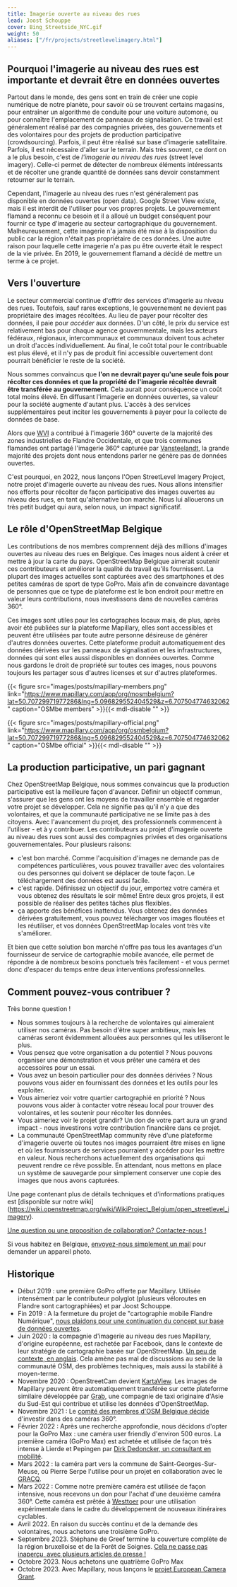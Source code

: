 ```yaml
---
title: Imagerie ouverte au niveau des rues
lead: Joost Schouppe
cover: Bing_Streetside_NYC.gif
weight: 50
aliases: ["/fr/projects/streetlevelimagery.html"]
---
```


## Pourquoi l'imagerie au niveau des rues est importante et devrait être en données ouvertes

Partout dans le monde, des gens sont en train de créer une copie numérique de notre planète, pour savoir où se trouvent certains magasins, pour entraîner un algorithme de conduite pour une voiture automone, ou pour connaître l'emplacement de panneaux de signalisation. Ce travail est généralement réalisé par des compagnies privées, des gouvernements et des volontaires pour des projets de production participative (crowdsourcing). Parfois, il peut être réalisé sur base d'imagerie satellitaire. Parfois, il est nécessaire d'aller sur le terrain. Mais très souvent, ce dont on a le plus besoin, c'est de _l'imagerie au niveau des rues_ (street level imagery). Celle-ci permet de détecter de nombreux éléments intéressants et de récolter une grande quantité de données sans devoir constamment retourner sur le terrain.

Cependant, l'imagerie au niveau des rues n'est généralement pas disponible en données ouvertes (open data). Google Street View existe, mais il est interdit de l'utiliser pour vos propres projets. Le gouvernement flamand a reconnu ce besoin et il a alloué un budget conséquent pour fournir ce type d'imagerie au secteur cartographique du gouvernement. Malheureusement, cette imagerie n'a jamais été mise à la disposition du public car la région n'était pas propriétaire de ces données. Une autre raison pour laquelle cette imagerie n'a pas pu être ouverte était le respect de la vie privée. En 2019, le gouvernement flamand a décidé de mettre un terme à ce projet.

## Vers l'ouverture

Le secteur commercial continue d'offrir des services d'imagerie au niveau des rues. Toutefois, sauf rares exceptions, le gouvernement ne devient pas propriétaire des images récoltées. Au lieu de payer pour récolter des données, il paie pour _accéder_ aux données. D'un côté, le prix du service est relativement bas pour chaque agence gouvernmentale, mais les acteurs fédéraux, régionaux, intercommunaux et communaux doivent tous acheter un droit d'accès individuellement. Au final, le coût total pour le contribuable est plus élevé, et il n'y pas de produit fini accessible ouvertement dont pourrait bénéficier le reste de la société.

Nous sommes convaincus que **l'on ne devrait payer qu'une seule fois pour récolter ces données et que la propriété de l'imagerie récoltée devrait être transférée au gouvernement.** Cela aurait pour conséquence un coût total moins élevé. En diffusant l'imagerie en données ouvertes, sa valeur pour la société augmente d'autant plus. L'accès à des services supplémentaires peut inciter les gouvernements à payer pour la collecte de données de base.

Alors que [WVI](https://www.wvigisco.be/best-practices/gis-coordinatie/oostrozebeke-als-eerste-volledige-gemeente-360-op-mapillary/) a contribué à l'imagerie 360° ouverte de la majorité des zones industrielles de Flandre Occidentale, et que trois communes flamandes ont partagé l'imagerie 360° capturée par [Vansteelandt](https://www.vansteelandt.be/), la grande majorité des projets dont nous entendons parler ne génère pas de données ouvertes.

C'est pourquoi, en 2022, nous lançons l'Open StreetLevel Imagery Project, notre projet d'imagerie ouverte au niveau des rues. Nous allons intensifier nos efforts pour récolter de façon participative des images ouvertes au niveau des rues, en tant qu'alternative bon marché. Nous lui allouerons un très petit budget qui aura, selon nous, un impact significatif.

## Le rôle d'OpenStreetMap Belgique

Les contributions de nos membres comprennent déjà des millions d'images ouvertes au niveau des rues en Belgique. Ces images nous aident à créer et mettre à jour la carte du pays. OpenStreetMap Belgique aimerait soutenir ces contributeurs et améliorer la qualité du travail qu'ils fournissent. La plupart des images actuelles sont capturées avec des smartphones et des petites caméras de sport de type GoPro. Mais afin de convaincre davantage de personnes que ce type de plateforme est le bon endroit pour mettre en valeur leurs contributions, nous investissons dans de nouvelles caméras 360°.

Ces images sont utiles pour les cartographes locaux mais, de plus, après avoir été publiées sur la plateforme Mapillary, elles sont accessibles et peuvent être utilisées par toute autre personne désireuse de générer d'autres données ouvertes. Cette plateforme produit automatiquement des données dérivées sur les panneaux de signalisation et les infrastructures, données qui sont elles aussi disponibles en données ouvertes. Comme nous gardons le droit de propriété sur toutes ces images, nous pouvons toujours les partager sous d'autres licenses et sur d'autres plateformes.

{{< figure src="images/posts/mapillary-members.png" link="https://www.mapillary.com/app/org/mosmbelgium?lat=50.70729971977286&lng=5.096829552404529&z=6.707504774632062" caption="OSMbe members" >}}{{< mdl-disable "<!-- markdownlint-disable MD034 -->" >}}

{{< figure src="images/posts/mapillary-official.png" link="https://www.mapillary.com/app/org/osmbelgium?lat=50.70729971977286&lng=5.096829552404529&z=6.707504774632062" caption="OSMbe official" >}}{{< mdl-disable "<!-- markdownlint-disable MD034 -->" >}}

## La production participative, un pari gagnant

Chez OpenStreetMap Belgique, nous sommes convaincus que la production participative est la meilleure façon d'avancer. Définir un objectif commun, s'assurer que les gens ont les moyens de travailler ensemble et regarder votre projet se développer. Cela ne signifie pas qu'il n'y a que des volontaires, et que la communauté participative ne se limite pas à des citoyens. Avec l'avancement du projet, des professionnels commencent à l'utiliser - et à y contribuer. Les contributeurs au projet d'imagerie ouverte au niveau des rues sont aussi des compagnies privées et des organisations gouvernementales. Pour plusieurs raisons:

- c'est bon marché. Comme l'acquisition d'images ne demande pas de compétences particulières, vous pouvez travailler avec des volontaires ou des personnes qui doivent se déplacer de toute façon. Le téléchargement des données est aussi facile.
- c'est rapide. Définissez un objectif du jour, emportez votre caméra et vous obtenez des résultats le soir même! Entre deux gros projets, il est possible de réaliser des petites tâches plus flexibles.
- ça apporte des bénéfices inattendus. Vous obtenez des données dérivées gratuitement, vous pouvez télécharger vos images floutées et les réutiliser, et vos données OpenStreetMap locales vont très vite s'améliorer.

Et bien que cette solution bon marché n'offre pas tous les avantages d'un fournisseur de service de cartographie mobile avancée, elle permet de répondre à de nombreux besoins ponctuels très facilement - et vous permet donc d'espacer du temps entre deux interventions professionnelles.

## Comment pouvez-vous contribuer ?

Très bonne question !

- Nous sommes toujours à la recherche de volontaires qui aimeraient utiliser nos caméras. Pas besoin d'être super ambitieux, mais les caméras seront évidemment allouées aux personnes qui les utiliseront le plus.
- Vous pensez que votre organisation a du potentiel ? Nous pouvons organiser une démonstration et vous prêter une caméra et des accessoires pour un essai.
- Vous avez un besoin particulier pour des données dérivées ? Nous pouvons vous aider en fournissant des données et les outils pour les exploiter.
- Vous aimeriez voir votre quartier cartographié en priorité ? Nous pouvons vous aider à contacter votre réseau local pour trouver des volontaires, et les soutenir pour récolter les données.
- Vous aimeriez voir le projet grandir? Un don de votre part aura un grand impact - nous investirons votre contribution financière dans ce projet.
- La communauté OpenStreetMap community rêve d'une plateforme d'imagerie ouverte où toutes nos images pourraient être mises en ligne et où les fournisseurs de services pourraient y accéder pour les mettre en valeur. Nous recherchons actuellement des organisations qui peuvent rendre ce rêve possible. En attendant, nous mettons en place un système de sauvegarde pour simplement conserver une copie des images que nous avons capturées.

Une page contenant plus de détails techniques et d'informations pratiques est [disponible sur notre wiki] (<https://wiki.openstreetmap.org/wiki/WikiProject_Belgium/open_streetlevel_imagery>).

[Une question ou une proposition de collaboration? Contactez-nous !](mailto:community@osm.be)

Si vous habitez en Belgique, [envoyez-nous simplement un mail](mailto:community@osm.be) pour demander un appareil photo.

## Historique

- Début 2019 : une première GoPro offerte par Mapillary. Utilisée intensément par le contributeur polyglot (plusieurs véloroutes en Flandre sont cartographiées) et par Joost Schouppe.
- Fin 2019 : A la fermeture du projet de "cartographie mobile Flandre Numérique", [nous plaidons pour une continuation du concept sur base de données ouvertes](https://openstreetmap.be/fr/2019/09/27/streetview.html).
- Juin 2020 : la compagnie d'imagerie au niveau des rues Mapillary, d'origine européenne, est rachetée par Facebook, dans le contexte de leur stratégie de cartographie basée sur OpenStreetMap. [Un peu de contexte, en anglais](https://joemorrison.medium.com/why-on-earth-did-facebook-just-acquire-mapillary-9838405272f8). Cela amène pas mal de discussions au sein de la communauté OSM, des problèmes techniques, mais aussi la stabilité à moyen-terme.
- Novembre 2020 : OpenStreetCam devient [KartaView](https://kartaview.org/). Les images de Mapillary peuvent être automatiquement transférée sur cette plateforme similaire développée par [Grab](https://www.grab.com), une compagnie de taxi originaire d'Asie du Sud-Est qui contribue et utilise les données d'OpenStreetMap.
- Novembre 2021 : Le [comité des membres d'OSM Belgique décide](https://github.com/osmbe/working-group-bylaws/blob/master/minutes/2021-11-30%20-%20official%20meeting.md) d'investir dans des caméras 360°.
- Février 2022 : Après une recherche approfondie, nous décidons d'opter pour la GoPro Max : une caméra user friendly d'environ 500 euros. La première caméra (GoPro Max) est achetée et utilisée de façon très intense à Lierde et Pepingen par [Dirk Dedoncker, un consultant en mobilité](https://a2bmobility.be/).
- Mars 2022 : la caméra part vers la commune de Saint-Georges-Sur-Meuse, où Pierre Serpe l'utilise pour un projet en collaboration avec le [GRACQ](https://www.gracq.org/groupes/saint-georges).
- Mars 2022 : Comme notre première caméra est utilisée de façon intensive, nous recevons un don pour l'achat d'une deuxième caméra 360°. Cette caméra est prêtée à [Westtoer](https://www.westtoer.be) pour une utilisation expérimentale dans le cadre du développement de nouveaux itinéraires cyclables.
- Avril 2022. En raison du succès continu et de la demande des volontaires, nous achetons une troisième GoPro.
- Septembre 2023. Stéphane de Greef termine la couverture complète de la région bruxelloise et de la Forêt de Soignes. [Cela ne passe pas inaperçu, avec plusieurs articles de presse !](https://openstreetmap.be/fr/2023/07/23/st%C3%A9phane-streetview-brussels.html)
- Octobre 2023. Nous achetons une quatrième GoPro Max
- Octobre 2023. Avec Mapillary, nous lançons le [projet European Camera Grant](https://openstreetmap.be/fr/2023/10/07/european-camera-grant.html).
